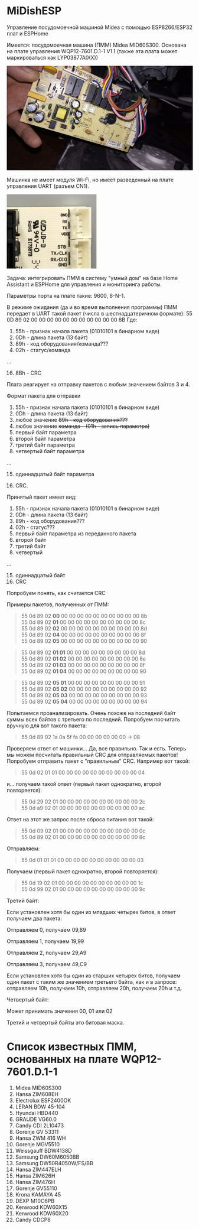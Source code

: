 # MiDishESP
Управление посудомоечной машиной Midea с помощью ESP8266/ESP32 плат и ESPHome

Имеется: посудомоечная машина (ПММ) Midea MID60S300. Основана на плате управления WQP12-7601.D.1-1 V1.1 (также эта плата может маркироваться как LYP03877A0(X))

![WQP12-7601.jpg](images/WQP12-7601.jpg)

Машинка не имеет модуля Wi-Fi, но имеет разведенный на плате управления UART (разъем CN1).

![CN1](images/cn1.JPG)

Задача: интегрировать ПММ в систему "умный дом" на базе Home Assistant и ESPHome для управления и мониторинга работы.

Параметры порта на плате такие: 9600, 8-N-1.

В режиме ожидания (да и во время выполнения программы) ПММ передает в UART такой пакет (числа в шестнадцатеричном формате):
55 0D 89 02 00 00 00 00 00 00 00 00 00 00 00 8B
Где: 
1. 55h - признак начала пакета (01010101 в бинарном виде)
2. 0Dh - длина пакета (13 байт)
3. 89h - код оборудования/команда???
4. 02h - статус/команда

...

16. 8Bh - CRC

Плата реагирует на отправку пакетов с любым значением байтов 3 и 4.

Формат пакета для отправки
1. 55h - признак начала пакета (01010101 в бинарном виде)
2. 0Dh - длина пакета (13 байт)
3. любое значение <s>89h - код оборудования???</s>
4. любое значение <s>команда - (01h - запись параметра)</s>
5. первый байт параметра
6. второй байт параметра
7. третий байт параметра
8. четвертый байт параметра

...

15. одиннадцатый байт параметра

16. CRC.

Принятый пакет имеет вид:

1. 55h - признак начала пакета (01010101 в бинарном виде)
2. 0Dh - длина пакета (13 байт)
3. 89h - код оборудования???
4. 02h - статус???
5. первый байт параметра из переданного пакета
6. второй байт
7. третий байт
8. четвертый

...

15. одиннадцатый байт
16. CRC

Попробуем понять, как считается CRC

Примеры пакетов, полученных от ПММ:

>55 0d 89 02 <b>00</b> 00 00 00 00 00 00 00 00 00 00 8b<br>
>55 0d 89 02 <b>01</b> 00 00 00 00 00 00 00 00 00 00 8c<br>
>55 0d 89 02 <b>02</b> 00 00 00 00 00 00 00 00 00 00 8d<br>
>55 0d 89 02 <b>04</b> 00 00 00 00 00 00 00 00 00 00 8f<br>
>55 0d 89 02 <b>05</b> 00 00 00 00 00 00 00 00 00 00 90<br>

>55 0d 89 02 <b>01 01</b> 00 00 00 00 00 00 00 00 00 8d<br>
>55 0d 89 02 <b>01 02</b> 00 00 00 00 00 00 00 00 00 8e<br>
>55 0d 89 02 <b>01 03</b> 00 00 00 00 00 00 00 00 00 8f<br>
>55 0d 89 02 <b>01 04</b> 00 00 00 00 00 00 00 00 00 90<br>

>55 0d 89 02 <b>05 01</b> 00 00 00 00 00 00 00 00 00 91<br>
>55 0d 89 02 <b>05 02</b> 00 00 00 00 00 00 00 00 00 92<br>
>55 0d 89 02 <b>05 03</b> 00 00 00 00 00 00 00 00 00 93<br>
>55 0d 89 02 <b>05 04</b> 00 00 00 00 00 00 00 00 00 94<br>

Попытаемся проанализировать. Очень похоже на последний байт суммы всех байтов с третьего по последний.
Попробуем посчитать вручную для вот такого пакета:

>55 0d 89 02 1a 0a 5f fa 00 00 00 00 00 00 -> 08

Проверяем ответ от машинки... Да, все правильно. Так и есть. Теперь мы можем посчитать правильный CRC для отправляемых пакетов!
Попробуем отправить пакет с "правильным" CRC. Например вот такой:
>55 0d 02 01 01 00 00 00 00 00 00 00 00 00 00 04<br>

и... получаем такой ответ (первый пакет однократно, второй повторяется):
>55 0d 29 02 01 00 00 00 00 00 00 00 00 00 00 2c<br>
>55 0d a9 02 01 00 00 00 00 00 00 00 00 00 00 ac<br>

Ответ на этот же запрос после сброса питания вот такой:
>55 0d 09 02 01 00 00 00 00 00 00 00 00 00 00 0c<br>
>55 0d 89 02 01 00 00 00 00 00 00 00 00 00 00 8c<br>


Отправляем:
>55 0d 01 01 01 00 00 00 00 00 00 00 00 00 00 03<br>

Получаем (первый пакет однократно, второй повторяется):
>55 0d 19 02 01 00 00 00 00 00 00 00 00 00 00 1c<br>
>55 0d 99 02 01 00 00 00 00 00 00 00 00 00 00 9c<br>

Третий байт:

Если установлен хотя бы один из младших четырех битов, в ответ получаем два пакета:

Отправляем 0, получаем 09,89

Отправляем 1, получаем 19,99

Отправляем 2, получаем 29,A9

Отправляем 3, получаем 49,C9

Если установлен хотя бы один из старших четырех битов, получаем один пакет с таким же значением третьего байта, как и в запросе: отправляем 10h, получаем 10h, отправляем 20h, получаем 20h и т.д.

Четвертый байт:

Может принимать значения 00, 01 или 02

Третий и четвертый байты это битовая маска.

# Список известных ПММ, основанных на плате WQP12-7601.D.1-1
1. Midea MID60S300
2. Hansa ZIM608EH
3. Electrolux ESF2400OK
4. LERAN BDW 45-104
5. Hyundai HBD440
6. GRAUDE VG60.0
7. Candy CDI 2L10473
8. Gorenje GV 53311
9. Hansa ZWM 416 WH
10. Gorenje MGV5510
11. Weissgauff BDW4138D
12. Samsung DW60M6050BB
13. Samsung DW50R4050W/FS/BB
14. Hansa ZIM447ELH
15. Hansa ZIM626H
16. Hansa ZIM476H
17. Gorenje GV55110
18. Krona KAMAYA 45
19. DEXP M10C6PB
20. Kenwood KDW60X15
21. Kenwood KDW60X20
22. Candy CDCP8
